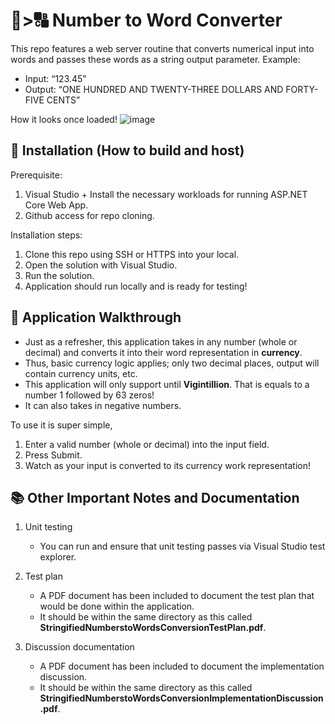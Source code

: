 # 🔢>🔠 Number to Word Converter

This repo features a web server routine that converts numerical input into words and passes these words as a string output parameter.
Example:

- Input: “123.45”
- Output: “ONE HUNDRED AND TWENTY-THREE DOLLARS AND FORTY-FIVE CENTS”

How it looks once loaded!
![image](https://github.com/AshrafAlias98/Number-to-Word-Converter/assets/79066503/dbacad14-0870-4d5e-b667-2e26f3351329)

## 📝 Installation (How to build and host)

Prerequisite:
1. Visual Studio + Install the necessary workloads for running ASP.NET Core Web App.
2. Github access for repo cloning.

Installation steps:
1. Clone this repo using SSH or HTTPS into your local.
2. Open the solution with Visual Studio.
3. Run the solution.
4. Application should run locally and is ready for testing!

## 🚀 Application Walkthrough
- Just as a refresher, this application takes in any number (whole or decimal) and converts it into their word representation in **currency**.
- Thus, basic currency logic applies; only two decimal places, output will contain currency units, etc.
- This application will only support until **Vigintillion**. That is equals to a number 1 followed by 63 zeros!
- It can also takes in negative numbers.

To use it is super simple,
1. Enter a valid number (whole or decimal) into the input field.
2. Press Submit.
3. Watch as your input is converted to its currency work representation!

## 📚 Other Important Notes and Documentation
1. Unit testing
   - You can run and ensure that unit testing passes via Visual Studio test explorer.

2. Test plan
   - A PDF document has been included to document the test plan that would be done within the application.
   - It should be within the same directory as this called **StringifiedNumberstoWordsConversionTestPlan.pdf**.

3. Discussion documentation
   - A PDF document has been included to document the implementation discussion.
   - It should be within the same directory as this called **StringifiedNumberstoWordsConversionImplementationDiscussion.pdf**.
